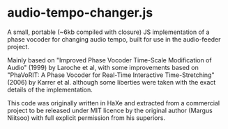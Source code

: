 # audio-tempo-changer.js
A small, portable (\~6kb compiled with closure) JS implementation of a phase vocoder for changing audio tempo, built for use in the audio-feeder project.

Mainly based on "Improved Phase Vocoder Time-Scale Modification of Audio" (1999) by Laroche et al, with some improvements based on "PhaVoRIT: A Phase Vocoder for Real-Time Interactive Time-Stretching" (2006) by Karrer et al. although some liberties were taken with the exact details of the implementation.

This code was originally written in HaXe and extracted from a commercial project to be released under MIT licence by the original author (Margus Niitsoo) with full explicit permission from his superiors.